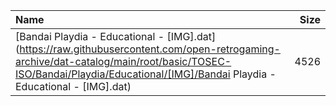 |Name|Size|
|:---|---:|
|[Bandai Playdia - Educational - [IMG].dat](https://raw.githubusercontent.com/open-retrogaming-archive/dat-catalog/main/root/basic/TOSEC-ISO/Bandai/Playdia/Educational/[IMG]/Bandai Playdia - Educational - [IMG].dat)|4526|

